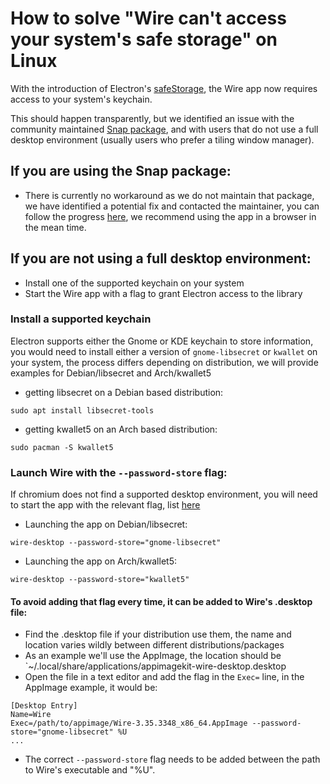 # How to solve "Wire can't access your system's safe storage" on Linux

With the introduction of Electron's [safeStorage](https://www.electronjs.org/docs/latest/api/safe-storage), the Wire app now requires access to your system's keychain.

This should happen transparently, but we identified an issue with the community maintained [Snap package](https://snapcraft.io/wire), and with users that do not use a full desktop environment (usually users who prefer a tiling window manager).

## If you are using the Snap package:
- There is currently no workaround as we do not maintain that package, we have identified a potential fix and contacted the maintainer, you can follow the progress [here](https://github.com/wireapp/wire-desktop/issues/7764), we recommend using the app in a browser in the mean time.

## If you are not using a full desktop environment:
- Install one of the supported keychain on your system
- Start the Wire app with a flag to grant Electron access to the library

### Install a supported keychain
Electron supports either the Gnome or KDE keychain to store information, you would need to install either a version of `gnome-libsecret` or `kwallet` on your system, the process differs depending on distribution, we will provide examples for Debian/libsecret and Arch/kwallet5

- getting libsecret on a Debian based distribution:
```
sudo apt install libsecret-tools
```
- getting kwallet5 on an Arch based distribution:
```
sudo pacman -S kwallet5
```

### Launch Wire with the `--password-store` flag:
If chromium does not find a supported desktop environment, you will need to start the app with the relevant flag, list [here](https://www.electronjs.org/docs/latest/api/safe-storage#safestoragegetselectedstoragebackend-linux)
- Launching the app on Debian/libsecret:
```
wire-desktop --password-store="gnome-libsecret"
```
- Launching the app on Arch/kwallet5:
```
wire-desktop --password-store="kwallet5"
```
#### To avoid adding that flag every time, it can be added to Wire's .desktop file:
- Find the .desktop file if your distribution use them, the name and location varies wildly between different distributions/packages
- As an example we'll use the AppImage, the location should be `~/.local/share/applications/appimagekit-wire-desktop.desktop
- Open the file in a text editor and add the flag in the `Exec=` line, in the AppImage example, it would be:
```
[Desktop Entry]
Name=Wire
Exec=/path/to/appimage/Wire-3.35.3348_x86_64.AppImage --password-store="gnome-libsecret" %U 
...
```
- The correct `--password-store` flag needs to be added between the path to Wire's executable and "%U".
